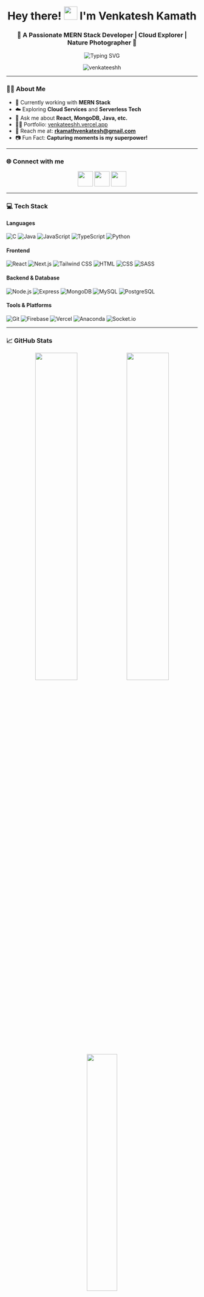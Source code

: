 <!-- Animated GitHub Profile README by ChatGPT -->

<h1 align="center">
  Hey there! <img src="https://media.giphy.com/media/hvRJCLFzcasrR4ia7z/giphy.gif" width="35px"> I'm Venkatesh Kamath
</h1>

<h3 align="center">🚀 A Passionate MERN Stack Developer | Cloud Explorer | Nature Photographer 📸</h3>

<p align="center">
  <img src="https://readme-typing-svg.demolab.com?font=Fira+Code&weight=500&size=20&pause=1000&center=true&vCenter=true&width=500&lines=Welcome+to+my+GitHub!;MERN+Stack+Developer;React+%7C+Node.js+%7C+MongoDB;Loves+Cloud+and+Open+Source;Let’s+build+something+great!🚀" alt="Typing SVG" />
</p>

<p align="center">
  <img src="https://komarev.com/ghpvc/?username=venkateeshh&label=Profile%20views&color=0e75b6&style=flat" alt="venkateeshh" />
</p>

---

### 🧑‍💻 About Me
- 🔭 Currently working with **MERN Stack**
- ☁️ Exploring **Cloud Services** and **Serverless Tech**
- 💬 Ask me about **React, MongoDB, Java, etc.**
- 👨‍💻 Portfolio: [venkateeshh.vercel.app](https://venkateeshh.vercel.app/)
- 📧 Reach me at: **rkamathvenkatesh@gmail.com**
- 📷 Fun Fact: **Capturing moments is my superpower!**

---

### 🌐 Connect with me

<p align="center">
  <a href="https://linkedin.com/in/venkateeshh"><img src="https://skillicons.dev/icons?i=linkedin" height="40"/></a>
  <a href="https://instagram.com/venkateeshh"><img src="https://skillicons.dev/icons?i=instagram" height="40"/></a>
  <a href="https://x.com/venkateeshh"><img src="https://skillicons.dev/icons?i=twitter" height="40"/></a>
</p>

---

### 💻 Tech Stack

#### Languages  
![C](https://img.shields.io/badge/C-00599C?style=flat&logo=c&logoColor=white)
![Java](https://img.shields.io/badge/Java-ED8B00?style=flat&logo=java&logoColor=white)
![JavaScript](https://img.shields.io/badge/JavaScript-F7DF1E?style=flat&logo=javascript&logoColor=black)
![TypeScript](https://img.shields.io/badge/TypeScript-007ACC?style=flat&logo=typescript&logoColor=white)
![Python](https://img.shields.io/badge/Python-3776AB?style=flat&logo=python&logoColor=white)

#### Frontend  
![React](https://img.shields.io/badge/React-61DAFB?style=flat&logo=react&logoColor=black)
![Next.js](https://img.shields.io/badge/Next.js-000?style=flat&logo=next.js&logoColor=white)
![Tailwind CSS](https://img.shields.io/badge/TailwindCSS-38B2AC?style=flat&logo=tailwind-css&logoColor=white)
![HTML](https://img.shields.io/badge/HTML-E34F26?style=flat&logo=html5&logoColor=white)
![CSS](https://img.shields.io/badge/CSS-1572B6?style=flat&logo=css3&logoColor=white)
![SASS](https://img.shields.io/badge/SASS-CC6699?style=flat&logo=sass&logoColor=white)

#### Backend & Database  
![Node.js](https://img.shields.io/badge/Node.js-339933?style=flat&logo=node.js&logoColor=white)
![Express](https://img.shields.io/badge/Express-000?style=flat&logo=express&logoColor=white)
![MongoDB](https://img.shields.io/badge/MongoDB-4EA94B?style=flat&logo=mongodb&logoColor=white)
![MySQL](https://img.shields.io/badge/MySQL-4479A1?style=flat&logo=mysql&logoColor=white)
![PostgreSQL](https://img.shields.io/badge/PostgreSQL-336791?style=flat&logo=postgresql&logoColor=white)

#### Tools & Platforms  
![Git](https://img.shields.io/badge/Git-F05032?style=flat&logo=git&logoColor=white)
![Firebase](https://img.shields.io/badge/Firebase-FFCA28?style=flat&logo=firebase&logoColor=black)
![Vercel](https://img.shields.io/badge/Vercel-000?style=flat&logo=vercel&logoColor=white)
![Anaconda](https://img.shields.io/badge/Anaconda-44A833?style=flat&logo=anaconda&logoColor=white)
![Socket.io](https://img.shields.io/badge/Socket.io-010101?style=flat&logo=socket.io&logoColor=white)

---

### 📈 GitHub Stats

<p align="center">
  <img src="https://github-readme-stats.vercel.app/api?username=venkateeshh&show_icons=true&theme=radical" width="47%"/>
  <img src="https://github-readme-streak-stats.herokuapp.com?user=venkateeshh&theme=radical" width="47%"/>
</p>

<p align="center">
  <img src="https://github-readme-stats.vercel.app/api/top-langs/?username=venkateeshh&layout=compact&theme=radical" width="40%">
</p>

---

### 🏆 GitHub Trophies

<p align="center">
  <img src="https://github-profile-trophy.vercel.app/?username=venkateeshh&theme=algolia&margin-w=10&no-frame=true"/>
</p>

---

### 🎥 Fun Animation

<p align="center">
  <img src="https://media.giphy.com/media/qgQUggAC3Pfv687qPC/giphy.gif" width="400" alt="code animation" />
</p>

---

> "Turning ideas into reality with code. Let’s innovate together!" 🚀
